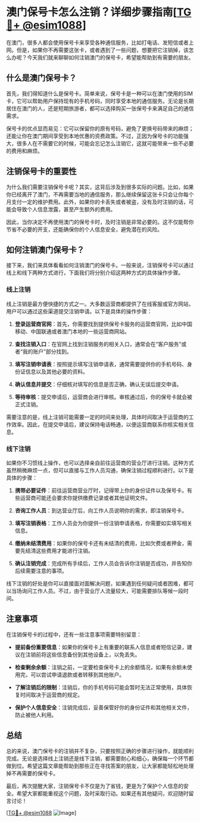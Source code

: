 # 澳门保号卡怎么注销？详细步骤指南[[TG💪+ @esim1088](https://t.me/s/esim1088)]

在澳门，很多人都会使用保号卡来享受各种通信服务，比如打电话、发短信或者上网。但是，如果你不再需要这张卡，或者遇到了一些问题，想要把它注销掉，该怎么办呢？今天我们就来聊聊如何注销澳门的保号卡，希望能帮助到有需要的朋友。

## 什么是澳门保号卡？

首先，我们得知道什么是保号卡。简单来说，保号卡是一种可以在澳门使用的SIM卡，它可以帮助用户保持现有的手机号码，同时享受本地的通信服务。无论是长期居住在澳门的人，还是短期旅游者，都可以选择购买一张保号卡来满足自己的通信需求。

保号卡的优点显而易见：它可以保留你的原有号码，避免了更换号码带来的麻烦；还能让你在澳门期间享受到本地优惠的资费政策。不过，正因为保号卡的功能强大，很多人在不需要它的时候，可能会忘记怎么注销它，这就可能带来一些不必要的费用和麻烦。

## 注销保号卡的重要性

为什么我们需要注销保号卡呢？其实，这背后涉及到很多实际的问题。比如，如果你已经离开了澳门，不再需要当地的通信服务，那么继续保留这张卡只会让你每个月支付一定的维护费用。此外，如果你的卡丢失或者被盗，没有及时注销的话，可能会导致个人信息泄露，甚至产生额外的费用。

因此，当你决定不再使用澳门的保号卡时，及时注销是非常必要的。这不仅能帮你节省不必要的开支，还能确保你的个人信息安全，避免潜在的风险。

## 如何注销澳门保号卡？

接下来，我们来具体看看如何注销澳门的保号卡。一般来说，注销保号卡可以通过线上和线下两种方式进行，下面我们将分别介绍这两种方式的具体操作步骤。

### 线上注销

线上注销是最方便快捷的方式之一。大多数运营商都提供了在线客服或官方网站，用户可以通过这些渠道提交注销申请。以下是具体的操作步骤：

1. **登录运营商官网**：首先，你需要找到提供保号卡服务的运营商官网，比如中国移动、中国联通或者澳门本地的一些运营商网站。
   
2. **查找注销入口**：在官网上找到注销服务的相关入口，通常会在“客户服务”或者“我的账户”部分找到。

3. **填写注销申请表**：按照提示填写注销申请表，通常需要提供你的手机号码、身份证信息以及其他必要的资料。

4. **确认信息并提交**：仔细核对填写的信息是否正确，确认无误后提交申请。

5. **等待审核**：提交申请后，运营商会进行审核。审核通过后，你的保号卡就会被正式注销。

需要注意的是，线上注销可能需要一定的时间来处理，具体时间取决于运营商的工作效率。因此，在提交申请后，建议保持电话畅通，以便运营商联系你核实相关信息。

### 线下注销

如果你不习惯线上操作，也可以选择亲自前往运营商的营业厅进行注销。这种方式虽然稍微麻烦一点，但可以直接与工作人员沟通，确保注销过程顺利进行。以下是具体的步骤：

1. **携带必要证件**：前往运营商营业厅时，记得带上你的身份证件以及保号卡。有些运营商可能还会要求你提供缴费记录或者其他证明文件。

2. **咨询工作人员**：到达营业厅后，向工作人员说明你的需求，即注销保号卡。

3. **填写注销表格**：工作人员会为你提供一份注销申请表格，你需要如实填写相关信息。

4. **缴纳未结清费用**：如果你的保号卡还有未结清的费用，比如欠费或者押金，需要先结清这些费用才能进行注销。

5. **确认注销完成**：完成所有手续后，工作人员会告诉你注销是否成功，并告知你后续需要注意的事项。

线下注销的好处是你可以直接面对面解决问题，如果遇到任何疑问或者困难，都可以当场询问工作人员。不过，由于营业厅人流量较大，可能需要排队等候一段时间。

## 注意事项

在注销保号卡的过程中，还有一些注意事项需要特别留意：

- **提前备份重要信息**：如果你的保号卡上有重要的联系人信息或者短信记录，建议在注销前将这些信息备份到其他设备上，以免丢失。
  
- **检查剩余余额**：注销之前，一定要检查保号卡上的余额情况，如果有余额未使用完，可以尝试申请退款或者转移到其他账户。

- **了解注销后的限制**：注销后，你的手机号码可能会暂时无法正常使用，具体恢复时间取决于运营商的规定。

- **保护个人信息安全**：注销完成后，妥善保管好你的身份证件和其他相关文件，防止被他人利用。

## 总结

总的来说，澳门保号卡的注销并不复杂，只要按照正确的步骤进行操作，就能顺利完成。无论是选择线上注销还是线下注销，都需要耐心和细心，确保每一个环节都做到位。希望这篇文章能帮助到那些正在寻找答案的朋友，让大家都能轻松地处理掉不再需要的保号卡。

最后，再次提醒大家，注销保号卡不仅是为了省钱，更是为了保护个人信息的安全。希望大家都能重视这个问题，及时采取行动。如果还有其他疑问，欢迎随时留言讨论！

[[TG💪+ @esim1088](https://t.me/s/esim1088) ![Image](https://i.postimg.cc/4NQfJmqS/Snipaste-2025-05-13-00-14-12.png)]